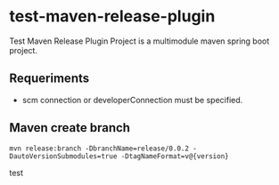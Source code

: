 # test-maven-release-plugin

Test Maven Release Plugin Project is a multimodule maven spring boot project.

## Requeriments

* scm connection or developerConnection must be specified.

## Maven create branch

`mvn release:branch -DbranchName=release/0.0.2 -DautoVersionSubmodules=true -DtagNameFormat=v@{version} ` 

test